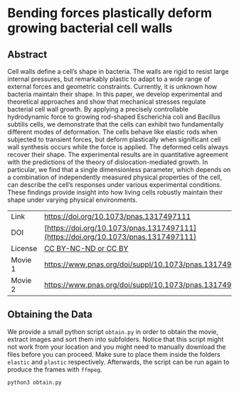 # Bending forces plastically deform growing bacterial cell walls

## Abstract
Cell walls define a cell’s shape in bacteria.
The walls are rigid to resist large internal pressures, but remarkably plastic to adapt to a wide
range of external forces and geometric constraints.
Currently, it is unknown how bacteria maintain their shape.
In this paper, we develop experimental and theoretical approaches and show that mechanical stresses
regulate bacterial cell wall growth.
By applying a precisely controllable hydrodynamic force to growing rod-shaped Escherichia coli and
Bacillus subtilis cells, we demonstrate that the cells can exhibit two fundamentally different
modes of deformation.
The cells behave like elastic rods when subjected to transient forces, but deform plastically when
significant cell wall synthesis occurs while the force is applied.
The deformed cells always recover their shape.
The experimental results are in quantitative agreement with the predictions of the theory of
dislocation-mediated growth.
In particular, we find that a single dimensionless parameter, which depends on a combination of
independently measured physical properties of the cell, can describe the cell’s responses under
various experimental conditions.
These findings provide insight into how living cells robustly maintain their shape under varying
physical environments.

| | |
|:---|---|
| Link | https://doi.org/10.1073/pnas.1317497111 |
| DOI | [https://doi.org/10.1073/pnas.1317497111](https://doi.org/10.1073/pnas.1317497111) |
| License | [CC BY-NC-ND or CC BY](https://creativecommons.org/licenses/by/4.0/deed.en) |
| Movie 1 | https://www.pnas.org/doi/suppl/10.1073/pnas.1317497111/suppl_file/sm01.mov |
| Movie 2 | https://www.pnas.org/doi/suppl/10.1073/pnas.1317497111/suppl_file/sm02.mov |

## Obtaining the Data
We provide a small python script `obtain.py` in order to obtain the movie, extract images and sort
them into subfolders.
Notice that this script might not work from your location and you might need to manually download
the files before you can proceed.
Make sure to place them inside the folders `elastic` and `plastic` respectively.
Afterwards, the script can be run again to produce the frames with `ffmpeg`.

```bash
python3 obtain.py
```

